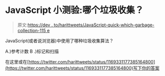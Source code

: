 # JavaScript 小测验:哪个垃圾收集？

> 原文:[https://dev . to/harittweets/JavaScript-quick-which-garbage-collection-115 e](https://dev.to/harittweets/javascript-quizz-which-garbage-collection-115e)

JavaScript(或者说浏览器)中使用了哪种垃圾收集算法？

A.)参考计数
B .)标记和扫描

在这里或在[https://twitter.com/harittweets/status/1169331177385164800](https://twitter.com/harittweets/status/1169331177385164800)写下你的答案